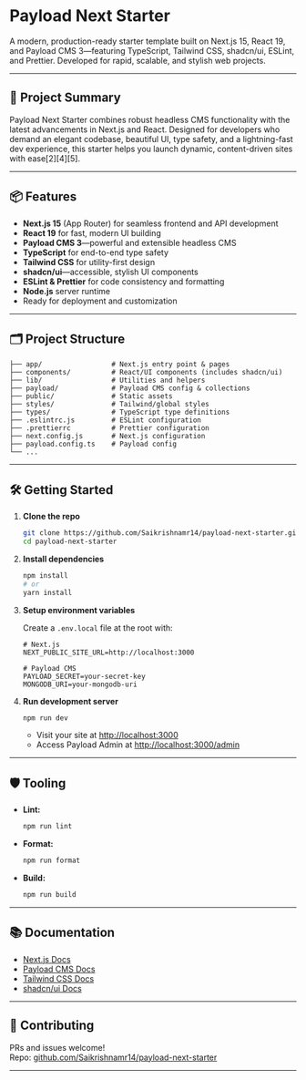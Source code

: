 # Payload Next Starter

A modern, production-ready starter template built on Next.js 15, React 19, and Payload CMS 3—featuring TypeScript, Tailwind CSS, shadcn/ui, ESLint, and Prettier. Developed for rapid, scalable, and stylish web projects.

---

## 🚀 Project Summary

Payload Next Starter combines robust headless CMS functionality with the latest advancements in Next.js and React. Designed for developers who demand an elegant codebase, beautiful UI, type safety, and a lightning-fast dev experience, this starter helps you launch dynamic, content-driven sites with ease[2][4][5].

---

## 📦 Features

- **Next.js 15** (App Router) for seamless frontend and API development
- **React 19** for fast, modern UI building
- **Payload CMS 3**—powerful and extensible headless CMS
- **TypeScript** for end-to-end type safety
- **Tailwind CSS** for utility-first design
- **shadcn/ui**—accessible, stylish UI components
- **ESLint & Prettier** for code consistency and formatting
- **Node.js** server runtime
- Ready for deployment and customization

---

## 🗂 Project Structure

```
├── app/                 # Next.js entry point & pages
├── components/          # React/UI components (includes shadcn/ui)
├── lib/                 # Utilities and helpers
├── payload/             # Payload CMS config & collections
├── public/              # Static assets
├── styles/              # Tailwind/global styles
├── types/               # TypeScript type definitions
├── .eslintrc.js         # ESLint configuration
├── .prettierrc          # Prettier configuration
├── next.config.js       # Next.js configuration
├── payload.config.ts    # Payload config
└── ...
```

---

## 🛠 Getting Started

1. **Clone the repo**

   ```bash
   git clone https://github.com/Saikrishnamr14/payload-next-starter.git
   cd payload-next-starter
   ```

2. **Install dependencies**

   ```bash
   npm install
   # or
   yarn install
   ```

3. **Setup environment variables**

   Create a `.env.local` file at the root with:

   ```
   # Next.js
   NEXT_PUBLIC_SITE_URL=http://localhost:3000

   # Payload CMS
   PAYLOAD_SECRET=your-secret-key
   MONGODB_URI=your-mongodb-uri
   ```

4. **Run development server**

   ```bash
   npm run dev
   ```

   - Visit your site at [http://localhost:3000](http://localhost:3000)
   - Access Payload Admin at [http://localhost:3000/admin](http://localhost:3000/admin)

---

## 🛡 Tooling

- **Lint:**  
  ```bash
  npm run lint
  ```
- **Format:**  
  ```bash
  npm run format
  ```
- **Build:**  
  ```bash
  npm run build
  ```

---

## 📚 Documentation

- [Next.js Docs](https://nextjs.org/docs)
- [Payload CMS Docs](https://payloadcms.com/docs)
- [Tailwind CSS Docs](https://tailwindcss.com/docs)
- [shadcn/ui Docs](https://ui.shadcn.com/docs)

---

## 🤝 Contributing

PRs and issues welcome!  
Repo: [github.com/Saikrishnamr14/payload-next-starter](https://github.com/Saikrishnamr14/payload-next-starter)

---
